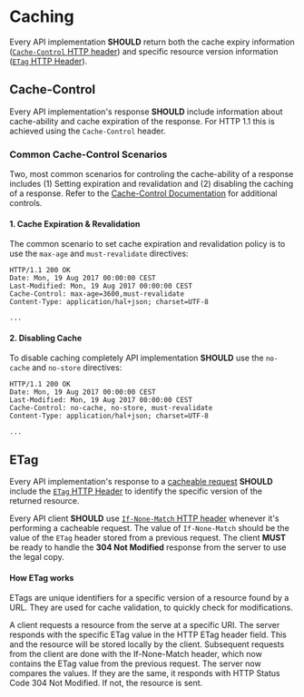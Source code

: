 # Caching
Every API implementation **SHOULD** return both the cache expiry information ([`Cache-Control` HTTP header](https://developer.mozilla.org/en-US/docs/Web/HTTP/Headers/Cache-Control)) and specific resource version information ([`ETag` HTTP Header](https://developer.mozilla.org/en-US/docs/Web/HTTP/Headers/ETag)).

## Cache-Control
Every API implementation's response **SHOULD** include information about cache-ability and cache expiration of the response. For HTTP 1.1 this is achieved using the `Cache-Control` header. 


### Common Cache-Control Scenarios
Two, most common scenarios for controling the cache-ability of a response includes (1) Setting expiration and revalidation and (2) disabling the caching of a response. Refer to the [Cache-Control Documentation](https://developer.mozilla.org/en-US/docs/Web/HTTP/Headers/Cache-Control) for additional controls.

#### 1. Cache Expiration & Revalidation
The common scenario to set cache expiration and revalidation policy is to use the `max-age` and `must-revalidate` directives:

```
HTTP/1.1 200 OK
Date: Mon, 19 Aug 2017 00:00:00 CEST
Last-Modified: Mon, 19 Aug 2017 00:00:00 CEST
Cache-Control: max-age=3600,must-revalidate
Content-Type: application/hal+json; charset=UTF-8

...
```

#### 2. Disabling Cache
To disable caching completely API implementation **SHOULD** use the `no-cache` and `no-store` directives:    

```
HTTP/1.1 200 OK
Date: Mon, 19 Aug 2017 00:00:00 CEST
Last-Modified: Mon, 19 Aug 2017 00:00:00 CEST
Cache-Control: no-cache, no-store, must-revalidate
Content-Type: application/hal+json; charset=UTF-8

...
```

## ETag
Every API implementation's response to a [cacheable request](https://github.com/for-GET/know-your-http-well/blob/master/methods.md#cacheable) **SHOULD** include the [`ETag` HTTP Header](https://tools.ietf.org/html/rfc7232#section-2.3) to identify the specific version of the returned resource.

Every API client **SHOULD** use [`If-None-Match` HTTP header](https://tools.ietf.org/html/rfc7232#section-3.2) whenever it's performing a cacheable request. The value of `If-None-Match` should be the value of the `ETag` header stored from a previous request. The client **MUST** be ready to handle the **304 Not Modified** response from the server to use the legal copy.

#### How ETag works
ETags are unique identifiers for a specific version of a resource found by a URL. They are used for cache validation, to quickly check for modifications.

A client requests a resource from the serve at a specific URI. The server responds with the specific ETag value in the HTTP ETag header field. This and the resource will be stored locally by the client. Subsequent requests from the client are done with the If-None-Match header, which now contains the ETag value from the previous request. The server now compares the values. If they are the same, it responds with HTTP Status Code 304 Not Modified. If not, the resource is sent.

